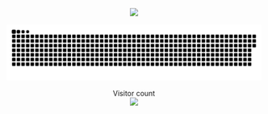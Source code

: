 <p align="center"> 
  <img src="https://media.giphy.com/media/donkKNKjxEFkk/giphy.gif" />
</p>

<a href=#><img src="contributions.svg"></a>

<p align="center"> 
  Visitor count<br>
  <img src="https://profile-counter.glitch.me/MatteoFerretti98/count.svg" />
</p>
